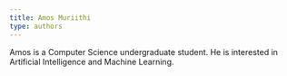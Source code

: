 ```yaml
---
title: Amos Muriithi
type: authors
---
```

Amos is a Computer Science undergraduate student. He is interested in Artificial Intelligence and Machine Learning.

